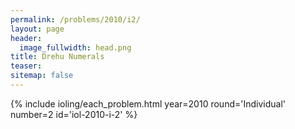 ```yaml
---
permalink: /problems/2010/i2/
layout: page
header:
  image_fullwidth: head.png
title: Drehu Numerals
teaser: 
sitemap: false
---
```


{% include ioling/each_problem.html year=2010 round='Individual' number=2 id='iol-2010-i-2' %}